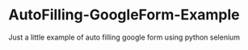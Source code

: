 # AutoFilling-GoogleForm-Example

Just a little example of auto filling google form using python selenium
